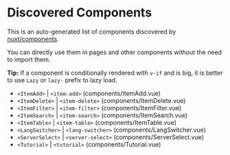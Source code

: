 # Discovered Components

This is an auto-generated list of components discovered by [nuxt/components](https://github.com/nuxt/components).

You can directly use them in pages and other components without the need to import them.

**Tip:** If a component is conditionally rendered with `v-if` and is big, it is better to use `Lazy` or `lazy-` prefix to lazy load.

- `<ItemAdd>` | `<item-add>` (components/ItemAdd.vue)
- `<ItemDelete>` | `<item-delete>` (components/ItemDelete.vue)
- `<ItemFilter>` | `<item-filter>` (components/ItemFilter.vue)
- `<ItemSearch>` | `<item-search>` (components/ItemSearch.vue)
- `<ItemTable>` | `<item-table>` (components/ItemTable.vue)
- `<LangSwitcher>` | `<lang-switcher>` (components/LangSwitcher.vue)
- `<ServerSelect>` | `<server-select>` (components/ServerSelect.vue)
- `<Tutorial>` | `<tutorial>` (components/Tutorial.vue)
